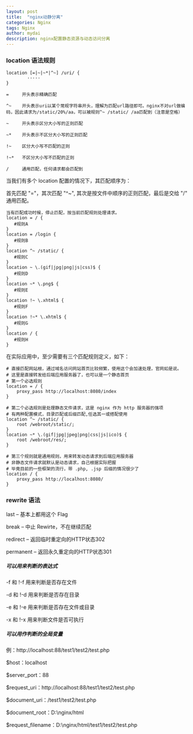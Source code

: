 ```yaml
---
layout: post
title:  "nginx动静分离"
categories: Nginx
tags: Nginx
author: mydai
description: nginx配置静态资源与动态访问分离
---
```

### location 语法规则

```
location [=|~|~*|^~] /uri/ {
        ····· 
}
```

```
=     开头表示精确匹配

^~    开头表示uri以某个常规字符串开头，理解为匹配url路径即可。nginx不对url做编码，因此请求为/static/20%/aa，可以被规则^~ /static/ /aa匹配到（注意是空格）

~     开头表示区分大小写的正则匹配

~*    开头表示不区分大小写的正则匹配

!~    区分大小写不匹配的正则

!~*   不区分大小写不匹配的正则

/     通用匹配，任何请求都会匹配到
```
当我们有多个 location 配置的情况下，其匹配顺序为：

首先匹配 "="，其次匹配 "^~", 其次是按文件中顺序的正则匹配，最后是交给 "/" 通用匹配。


```
当有匹配成功时候，停止匹配，按当前匹配规则处理请求。
location = / {
   #规则A
}
location = /login {
   #规则B
}
location ^~ /static/ {
   #规则C
}
location ~ \.(gif|jpg|png|js|css)$ {
   #规则D
}
location ~* \.png$ {
   #规则E
}
location !~ \.xhtml$ {
   #规则F
}
location !~* \.xhtml$ {
   #规则G
}
location / {
   #规则H
}
```
在实际应用中，至少需要有三个匹配规则定义，如下：

```
# 直接匹配网站根，通过域名访问网站首页比较频繁，使用这个会加速处理，官网如是说。
# 这里是直接转发给后端应用服务器了，也可以是一个静态首页
# 第一个必选规则
location = / {
    proxy_pass http://localhost:8080/index
}

# 第二个必选规则是处理静态文件请求，这是 nginx 作为 http 服务器的强项
# 有两种配置模式，目录匹配或后缀匹配,任选其一或搭配使用
location ^~ /static/ {
    root /webroot/static/;
}
location ~* \.(gif|jpg|jpeg|png|css|js|ico)$ {
    root /webroot/res/;
}

# 第三个规则就是通用规则，用来转发动态请求到后端应用服务器
# 非静态文件请求就默认是动态请求，自己根据实际把握
# 毕竟目前的一些框架的流行，带 .php, .jsp 后缀的情况很少了
location / {
    proxy_pass http://localhost:8080/
}
```
### rewrite 语法
last       – 基本上都用这个 Flag

break      – 中止 Rewirte，不在继续匹配

redirect   – 返回临时重定向的HTTP状态302

permanent  – 返回永久重定向的HTTP状态301

##### 可以用来判断的表达式
-f 和 !-f    用来判断是否存在文件

-d 和 !-d    用来判断是否存在目录

-e 和 !-e    用来判断是否存在文件或目录

-x 和 !-x    用来判断文件是否可执行

##### 可以用作判断的全局变量
例：http://localhost:88/test1/test2/test.php

   $host：localhost

   $server_port：88

   $request_uri：http://localhost:88/test1/test2/test.php

   $document_uri：/test1/test2/test.php

   $document_root：D:\nginx/html

   $request_filename：D:\nginx/html/test1/test2/test.php
   
